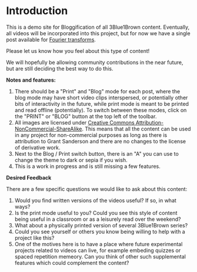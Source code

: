# Introduction

This is a demo site for Bloggification of all 3Blue1Brown content.
Eventually, all videos will be incorporated into this project, but for now we have a single post available for [Fourier transforms](contents/fourier_transforms/fourier_transforms.md).

Please let us know how you feel about this type of content!

We will hopefully be allowing community contributions in the near future, but are still deciding the best way to do this.

**Notes and features:**
1. There should be a "Print" and "Blog" mode for each post, where the blog mode may have short video clips interspersed, or potentially other bits of interactivity in the future, while print mode is meant to be printed and read offline (potentially). To switch between these modes, click on the "PRINT" or "BLOG" button at the top left of the toolbar.
2. All images are licensed under [Creative Commons Attribution-NonCommercial-ShareAlike](https://creativecommons.org/licenses/by-nc-sa/4.0/legalcode). This means that all the content can be used in any project for non-commercial purposes as long as there is attribution to Grant Sanderson and there are no changes to the license of derivative work.
3. Next to the Blog / Print switch button, there is an "A" you can use to change the theme to dark or sepia if you wish.
4. This is a work in progress and is still missing a few features.

**Desired Feedback**

There are a few specific questions we would like to ask about this content:
1. Would you find written versions of the videos useful?  If so, in what ways?
2. Is the print mode useful to you? Could you see this style of content being useful in a classroom or as a leisurely read over the weekend?
3. What about a physically printed version of several 3Blue1Brown series?
4. Could you see yourself or others you know being willing to help with a project like this?
5. One of the motives here is to have a place where future experimental projects related to videos can live, for example embeding quizzes or spaced repetition memeory.  Can you think of other such supplemental features which could complement the content?
